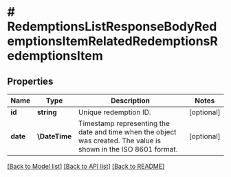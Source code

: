 # # RedemptionsListResponseBodyRedemptionsItemRelatedRedemptionsRedemptionsItem

## Properties

Name | Type | Description | Notes
------------ | ------------- | ------------- | -------------
**id** | **string** | Unique redemption ID. | [optional]
**date** | **\DateTime** | Timestamp representing the date and time when the object was created. The value is shown in the ISO 8601 format. | [optional]

[[Back to Model list]](../../README.md#models) [[Back to API list]](../../README.md#endpoints) [[Back to README]](../../README.md)
